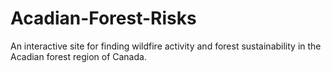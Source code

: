 # Acadian-Forest-Risks
An interactive site for finding wildfire activity and forest sustainability in the Acadian forest region of Canada.

